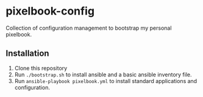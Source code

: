 # pixelbook-config

Collection of configuration management to bootstrap my personal pixelbook.

## Installation

1. Clone this repository
2. Run `./bootstrap.sh` to install ansible and a basic ansible inventory file.
3. Run `ansible-playbook pixelbook.yml` to install standard applications and configuration.
